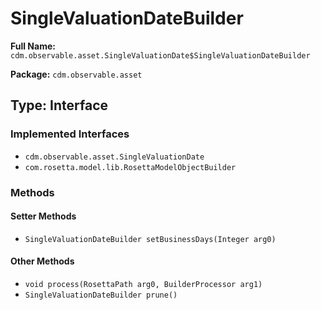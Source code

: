 # SingleValuationDateBuilder

**Full Name:** `cdm.observable.asset.SingleValuationDate$SingleValuationDateBuilder`

**Package:** `cdm.observable.asset`

## Type: Interface

### Implemented Interfaces

- `cdm.observable.asset.SingleValuationDate`
- `com.rosetta.model.lib.RosettaModelObjectBuilder`

### Methods

#### Setter Methods

- `SingleValuationDateBuilder setBusinessDays(Integer arg0)`

#### Other Methods

- `void process(RosettaPath arg0, BuilderProcessor arg1)`
- `SingleValuationDateBuilder prune()`

